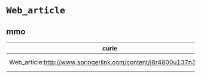 # `Web_article`

## mmo

| curie                                                             |   usages | nodes                                                                                                           |
|-------------------------------------------------------------------|----------|-----------------------------------------------------------------------------------------------------------------|
| Web_article:http://www.springerlink.com/content/j8r4800u137n37gw/ |        1 | [http://purl.obolibrary.org/obo/MMO:0000301](https://bioregistry.io/http://purl.obolibrary.org/obo/MMO:0000301) |
